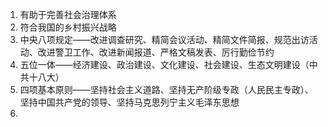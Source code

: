 1. 有助于完善社会治理体系
2. 符合我国的乡村振兴战略
3. 中央八项规定——改进调查研究、精简会议活动、精简文件简报、规范出访活动、改进警卫工作、改进新闻报道、严格文稿发表、厉行勤俭节约
4. 五位一体——经济建设、政治建设、文化建设、社会建设、生态文明建设（中共十八大）
5. 四项基本原则——坚持社会主义道路、坚持无产阶级专政（人民民主专政）、坚持中国共产党的领导、坚持马克思列宁主义毛泽东思想
6. 